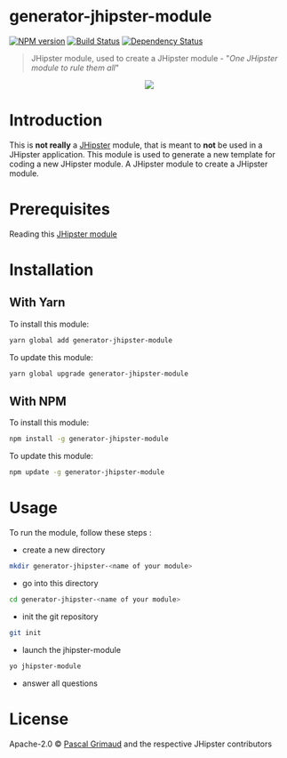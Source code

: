 # generator-jhipster-module
[![NPM version][npm-image]][npm-url] [![Build Status][travis-image]][travis-url] [![Dependency Status][daviddm-image]][daviddm-url]
> JHipster module, used to create a JHipster module - "*One JHipster module to rule them all*"

<div align="center">
    <a href="http://jhipster.github.io">
        <img src="https://github.com/jhipster/generator-jhipster-module/raw/master/images/logo-jhipster.png">
    </a>
</div>

# Introduction

This is **not really** a [JHipster](http://jhipster.github.io/) module, that is meant to **not** be used in a JHipster application. This module is used to generate a new template for coding a new JHipster module. A JHipster module to create a JHipster module.

# Prerequisites

Reading this [JHipster module](https://jhipster.github.io/modules/creating_a_module.html)

# Installation

## With Yarn

To install this module:

```bash
yarn global add generator-jhipster-module
```

To update this module:

```bash
yarn global upgrade generator-jhipster-module
```

## With NPM

To install this module:

```bash
npm install -g generator-jhipster-module
```

To update this module:

```bash
npm update -g generator-jhipster-module
```

# Usage

To run the module, follow these steps :

- create a new directory

```bash
mkdir generator-jhipster-<name of your module>
```

- go into this directory

```bash
cd generator-jhipster-<name of your module>
```

- init the git repository

```bash
git init
```

- launch the jhipster-module

```bash
yo jhipster-module
```

- answer all questions

# License

Apache-2.0 © [Pascal Grimaud](https://twitter.com/pascalgrimaud) and the respective JHipster contributors

[npm-image]: https://img.shields.io/npm/v/generator-jhipster-module.svg
[npm-url]: https://npmjs.org/package/generator-jhipster-module
[travis-image]: https://travis-ci.org/jhipster/generator-jhipster-module.svg?branch=master
[travis-url]: https://travis-ci.org/jhipster/generator-jhipster-module
[daviddm-image]: https://david-dm.org/jhipster/generator-jhipster-module.svg?theme=shields.io
[daviddm-url]: https://david-dm.org/jhipster/generator-jhipster-module
